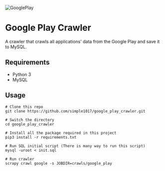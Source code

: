 ![GooglePlay](https://user-images.githubusercontent.com/50144690/124400709-28b86b00-dd57-11eb-930e-5c537919c10e.jpeg)
# Google Play Crawler

A crawler that crawls all applications' data from the Google Play and save it to MySQL.

## Requirements
- Python 3
- MySQL

## Usage

```shell
# Clone this repo
git clone https://github.com/simple1017/google_play_crawler.git

# Switch the directory
cd google_play_crawler

# Install all the package required in this project
pip3 install -r requirements.txt

# Run SQL initial script (There is many way to run this script)
mysql -uroot < init.sql

# Run crawler
scrapy crawl google -s JOBDIR=crawls/google_play
```

